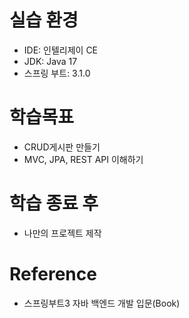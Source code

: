 # 실습 환경
- IDE: 인텔리제이 CE 
- JDK: Java 17
- 스프링 부트: 3.1.0

# 학습목표
- CRUD게시판 만들기
- MVC, JPA, REST API 이해하기

# 학습 종료 후
- 나만의 프로젝트 제작

# Reference
- 스프링부트3 자바 백엔드 개발 입문(Book)
